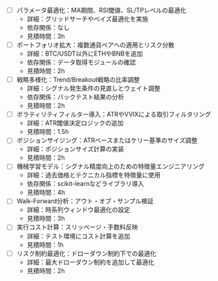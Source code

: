 - [ ] パラメータ最適化：MA期間、RSI閾値、SL/TPレベルの最適化
  - 詳細：グリッドサーチやベイズ最適化を実施
  - 依存関係：なし
  - 見積時間：3h
- [ ] ポートフォリオ拡大：複数通貨ペアへの適用とリスク分散
  - 詳細：BTC/USDT以外にETHやBNBを追加
  - 依存関係：データ取得モジュールの確認
  - 見積時間：2h
- [ ] 戦略多様化：Trend/Breakout戦略の比率調整
  - 詳細：シグナル発生条件の見直しとウェイト調整
  - 依存関係：バックテスト結果の分析
  - 見積時間：2h
- [ ] ボラティリティフィルター導入：ATRやVVIXによる取引フィルタリング
  - 詳細：ATR閾値決定ロジックの追加
  - 見積時間：1.5h
- [ ] ポジションサイジング：ATRベースまたはケリー基準のサイズ調整
  - 詳細：ポジションサイズ計算の実装
  - 見積時間：2h
- [ ] 機械学習モデル：シグナル精度向上のための特徴量エンジニアリング
  - 詳細：過去価格とテクニカル指標を特徴量に使用
  - 依存関係：scikit-learnなどライブラリ導入
  - 見積時間：4h
- [ ] Walk-Forward分析：アウト・オブ・サンプル検証
  - 詳細：時系列ウィンドウ最適化の設定
  - 見積時間：3h
- [ ] 実行コスト計算：スリッページ・手数料反映
  - 詳細：テスト環境にコスト計算を追加
  - 見積時間：1h
- [ ] リスク制約最適化：ドローダウン制約下での最適化
  - 詳細：最大ドローダウン制約を追加して最適化
  - 見積時間：2h
